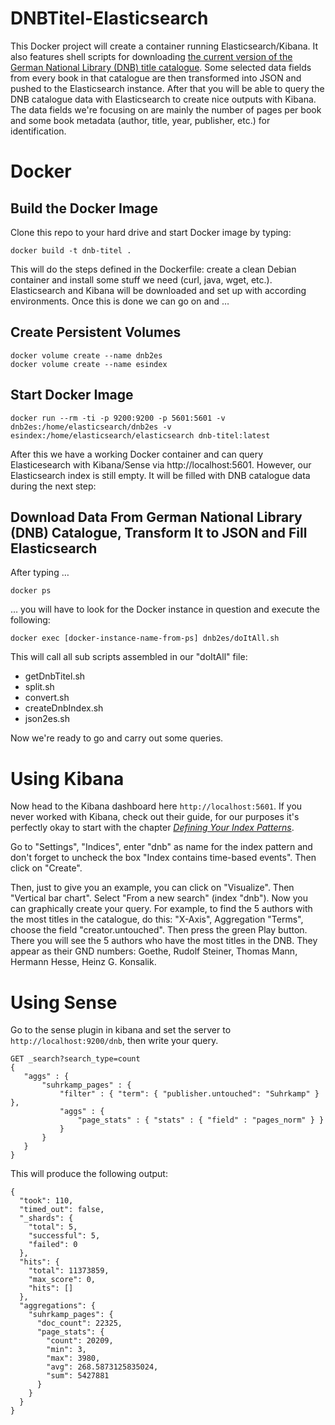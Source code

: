 # DNBTitel-Elasticsearch
This Docker project will create a container running Elasticsearch/Kibana. It also features shell scripts for downloading [the current version of the German National Library (DNB) title catalogue](http://datendienst.dnb.de/cgi-bin/mabit.pl?userID=opendata&pass=opendata&cmd=login). Some selected data fields from every book in that catalogue are then transformed into JSON and pushed to the Elasticsearch instance. After that you will be able to query the DNB catalogue data with Elasticsearch to create nice outputs with Kibana. The data fields we're focusing on are mainly the number of pages per book and some book metadata (author, title, year, publisher, etc.) for identification.

# Docker

## Build the Docker Image

Clone this repo to your hard drive and start Docker image by typing: 

    docker build -t dnb-titel .

This will do the steps defined in the Dockerfile: create a clean Debian container and install some stuff we need (curl, java, wget, etc.). Elasticsearch and Kibana will be downloaded and set up with according environments. Once this is done we can go on and …

## Create Persistent Volumes

    docker volume create --name dnb2es
    docker volume create --name esindex

## Start Docker Image

    docker run --rm -ti -p 9200:9200 -p 5601:5601 -v dnb2es:/home/elasticsearch/dnb2es -v esindex:/home/elasticsearch/elasticsearch dnb-titel:latest

After this we have a working Docker container and can query Elasticesearch with Kibana/Sense via http://localhost:5601. However, our Elasticsearch index is still empty. It will be filled with DNB catalogue data during the next step:

## Download Data From German National Library (DNB) Catalogue, Transform It to JSON and Fill Elasticsearch

After typing …

    docker ps

… you will have to look for the Docker instance in question and execute the following:

    docker exec [docker-instance-name-from-ps] dnb2es/doItAll.sh

This will call all sub scripts assembled in our "doItAll" file:
 * getDnbTitel.sh
 * split.sh
 * convert.sh
 * createDnbIndex.sh
 * json2es.sh

Now we're ready to go and carry out some queries.

# Using Kibana

Now head to the Kibana dashboard here `http://localhost:5601`. If you never worked with Kibana, check out their guide, for our purposes it's perfectly okay to start with the chapter *[Defining Your Index Patterns](https://www.elastic.co/guide/en/kibana/4.3/tutorial-define-index.html)*.

Go to "Settings", "Indices", enter "dnb" as name for the index pattern and don't forget to uncheck the box "Index contains time-based events". Then click on "Create".

Then, just to give you an example, you can click on "Visualize". Then "Vertical bar chart". Select "From a new search" (index "dnb"). Now you can graphically create your query. For example, to find the 5 authors with the most titles in the catalogue, do this: "X-Axis", Aggregation "Terms", choose the field "creator.untouched". Then press the green Play button. There you will see the 5 authors who have the most titles in the DNB. They appear as their GND numbers: Goethe, Rudolf Steiner, Thomas Mann, Hermann Hesse, Heinz G. Konsalik.

# Using Sense

Go to the sense plugin in kibana and set the server to `http://localhost:9200/dnb`, then write your query. 

    GET _search?search_type=count
    {
       "aggs" : {
           "suhrkamp_pages" : {
               "filter" : { "term": { "publisher.untouched": "Suhrkamp" } },
               "aggs" : {
                   "page_stats" : { "stats" : { "field" : "pages_norm" } }
               }
           }
       }
    }

This will produce the following output:

    {
      "took": 110,
      "timed_out": false,
      "_shards": {
        "total": 5,
        "successful": 5,
        "failed": 0
      },
      "hits": {
        "total": 11373859,
        "max_score": 0,
        "hits": []
      },
      "aggregations": {
        "suhrkamp_pages": {
          "doc_count": 22325,
          "page_stats": {
            "count": 20209,
            "min": 3,
            "max": 3980,
            "avg": 268.5873125835024,
            "sum": 5427881
          }
        }
      }
    }



